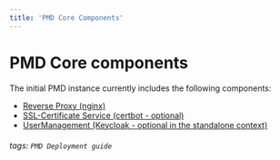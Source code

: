 ```yaml
---
title: 'PMD Core Components'
---
```


PMD Core components
===

The initial PMD instance currently includes the following components:

* [Reverse Proxy (nginx)](https://hackmd.io/@materialdigital/H1t3_GQ9O)
* [SSL-Certificate Service (certbot - optional)](https://hackmd.io/@materialdigital/B12Ukv75d)
* [UserManagement (Keycloak - optional in the standalone context)](https://hackmd.io/@materialdigital/SJa76P7cO)


###### tags: `PMD Deployment guide`